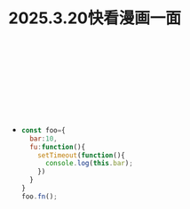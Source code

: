 # 2025.3.20快看漫画一面

‍

‍

‍

‍

‍

- ```JavaScript
  const foo={
    bar:10,
    fu:function(){
      setTimeout(function(){
        console.log(this.bar);
      })
    }
  }
  foo.fn();
  ```

